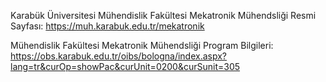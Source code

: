 Karabük Üniversitesi Mühendislik Fakültesi Mekatronik Mühendsliği Resmi Sayfası: https://muh.karabuk.edu.tr/mekatronik

Mühendislik Fakültesi Mekatronik Mühendsliği Program Bilgileri: https://obs.karabuk.edu.tr/oibs/bologna/index.aspx?lang=tr&curOp=showPac&curUnit=0200&curSunit=305

